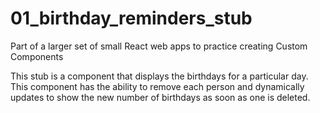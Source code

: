 # 01_birthday_reminders_stub
Part of a larger set of small React web apps to practice creating Custom Components

This stub is a component that displays the birthdays for a particular day. This component has the ability to remove each person and dynamically updates to show the new number of birthdays as soon as one is deleted.
